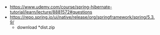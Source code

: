 * https://www.udemy.com/course/spring-hibernate-tutorial/learn/lecture/8881572#questions
* https://repo.spring.io/ui/native/release/org/springframework/spring/5.3.9/
    * download *dist.zip